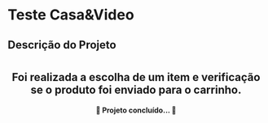 # Teste Casa&Video

## Descrição do Projeto
<h1 align="center"></h1>
<h2 align="center">Foi realizada a escolha de um item e verificação se o produto foi enviado para o carrinho.</h2>
  
  
  
  <h4 align="center"> 
	🚧  Projeto concluído...  🚧
</h4>
